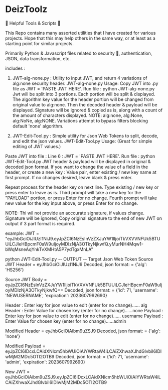 # DeizToolz

 🧐 Helpful Tools &amp; Scripts 🧐

This Repo contains many assorted utilities that I have created for various projects. 
Hope that this may help others in the same way, or at least as a starting point for similar projects. 

Primarily Python & Javascript files related to security 🤫, authentication, JSON, data transformation, etc. 

includes :
1. JWT-alg-none.py : Utility to input JWT, and return 4 variations of alg:none security header.
JWT-alg-none.py Usage:
Copy JWT into .py file as JWT = 'PASTE JWT HERE'.
Run file : python JWT-alg-none.py
Jwt will be split into 3 portions. Each portion will be split & displayed. The algorithm key value for the header portion will be changed from original value to alg:none. Then the decoded header & payload will be displayed. Signature will be ignored & copied as is, along with a count of the amount of characters displayed. 
NOTE: alg:none, alg:None, alg:NoNe, alg:NONE. Variations attempt to bypass filters blocking default 'none' algorithm.

    
2. JWT-Edit-Tool.py : Simple utility for Json Web Tokens to split, decode, and edit the json values.
JWT-Edit-Tool.py Usage:                   (Great for simple editing of JWT values.)

Paste JWT into file : Line 6 : JWT = 'PASTE JWT HERE'.
Run file : python JWT-Edit-Tool.py
JWT header & payload will be displayed in original & decoded json format.
If you want to change the value of a field in the header, or create a new key : Value pair, 
enter existing / new key name at first prompt. 
If no changes desired, leave blank & press enter.

Repeat process for the header key on next line. 
Type existing / new key or press enter to leave as is. 
Third prompt will take a new key for the "PAYLOAD" portion, or press Enter for no change. 
Fourth prompt will take new value for the key input above, or press Enter for no change.

NOTE: Thi wil not provide an acccurate signature, if values change. 
Signature will be ignored, Copy original signature to the end of new JWT on output if 3 part format is required.

example:
JWT = "eyJhbGciOiJIUzI1NiJ9.eyJpZCI6NzEsInVzZXJuYW1lIjoiTkVXVVNFUk5BTUUiLCJleHBpcmF0aW9uIjoyMDIzNjA3OTkyNjkwfQ.yMurNH4Mqw1-bWqMsneAqYnkTvXMHtA5P7ydTgxMnLA"

python JWT-Edit-Tool.py
-- OUTPUT --
Target Json Web Token
Source JWT Header =  eyJhbGciOiJIUzI1NiJ9
Decoded, json format: =   {'alg': 'HS256'}

Source JWT Body =  eyJpZCI6NzEsInVzZXJuYW1lIjoiTkVXVVNFUk5BTUUiLCJleHBpcmF0aW9uIjoyMDIzNjA3OTkyNjkwfQ==
Decoded, json format: =  {'id': 71, 'username': 'NEWUSERNAME', 'expiration': 2023607992690}

Header : Enter key for json value to edit (enter for no change)...... alg
Header : Enter Value for chosen key (enter for no change)......none 
Payload : Enter key for json value to edit (enter for no change)...... username
Payload : Enter Value for chosen key (enter for no change)......admin

Modified Header =  eyJhbGciOiAibm9uZSJ9
Decoded, json format: =  {'alg': 'none'}

Modified Payload =  eyJpZCI6IDcxLCAidXNlcm5hbWUiOiAiYWRtaW4iLCAiZXhwaXJhdGlvbiI6IDIwMjM2MDc5OTI2OTB9
Decoded, json format: =  {'id': 71, 'username': 'admin', 'expiration': 2023607992690}

New JWT = eyJhbGciOiAibm9uZSJ9.eyJpZCI6IDcxLCAidXNlcm5hbWUiOiAiYWRtaW4iLCAiZXhwaXJhdGlvbiI6IDIwMjM2MDc5OTI2OTB9
